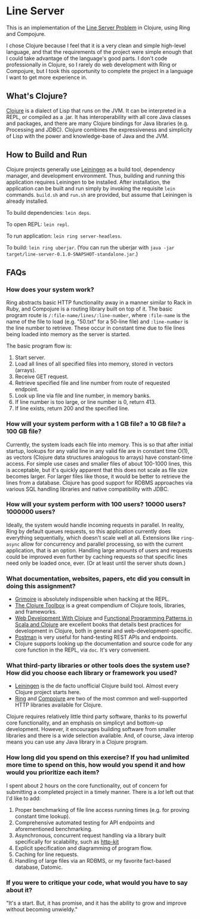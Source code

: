 # Line Server

This is an implementation of the [Line Server Problem](https://salsify.github.io/line-server.html) in Clojure, using Ring and Compojure.

I chose Clojure because I feel that it is a very clean and simple high-level language, and that the requirements of the project were simple enough that I could take advantage of the language's good parts. I don't code professionally in Clojure, so I rarely do web development with Ring or Compojure, but I took this opportunity to complete the project in a language I want to get more experience in.

## What's Clojure?

[Clojure](http://clojure.org/) is a dialect of Lisp that runs on the JVM. It can be interpreted in a REPL, or compiled as a .jar. It has interoperability with all core Java classes and packages, and there are many Clojure bindings for Java libraries (e.g. Processing and JDBC). Clojure combines the expressiveness and simplicity of Lisp with the power and knowledge-base of Java and the JVM.

## How to Build and Run

Clojure projects generally use [Leiningen](http://leiningen.org/) as a build tool, dependency manager, and development environment. Thus, building and running this application requires Leiningen to be installed. After installation, the application can be built and run simply by invoking the requisite `lein` commands. `build.sh` and `run.sh` are provided, but assume that Leiningen is already installed.

To build dependencies: `lein deps`.

To open REPL: `lein repl`.

To run application: `lein ring server-headless`.

To build: `lein ring uberjar`. (You can run the uberjar with `java -jar target/line-server-0.1.0-SNAPSHOT-standalone.jar`.)

## FAQs

### How does your system work?

Ring abstracts basic HTTP functionality away in a manner similar to Rack in Ruby, and Compojure is a routing library built on top of it. The basic program route is `/:file-name/lines/:line-number`, where `:file-name` is the name of the file to load (e.g. "50.txt" for a 50-line file) and `:line-number` is the line number to retrieve. These occur in constant time due to file lines being loaded into memory as the server is started.

The basic program flow is:

1. Start server.
1. Load all lines of all specified files into memory, stored in vectors (arrays).
1. Receive GET request.
1. Retrieve specified file and line number from route of requested endpoint.
1. Look up line via file and line number, in memory banks.
1. If line number is too large, or line number is 0, return 413.
1. If line exists, return 200 and the specified line.

### How will your system perform with a 1 GB file? a 10 GB file? a 100 GB file?

Currently, the system loads each file into memory. This is so that after initial startup, lookups for any valid line in any valid file are in constant time O(1), as vectors (Clojure data structures analogous to arrays) have constant-time access. For simple use cases and smaller files of about 100-1000 lines, this is acceptable, but it's quickly apparent that this does not scale as file size becomes larger. For larger files like those, it would be better to retrieve the lines from a database. Clojure has good support for RDBMS approaches via various SQL handling libraries and native compatibility with JDBC.

### How will your system perform with 100 users? 10000 users? 1000000 users?

Ideally, the system would handle incoming requests in parallel. In reality, Ring by default queues requests, so this application currently does everything sequentially, which doesn't scale well at all. Extensions like `ring-async` allow for concurrency and parallel processing, so with the current application, that is an option. Handling large amounts of users and requests could be improved even further by caching requests so that specific lines need only be loaded once, ever. (Or at least until the server shuts down.)

### What documentation, websites, papers, etc did you consult in doing this assignment?

* [Grimoire](conj.io) is absolutely indispensible when hacking at the REPL.
* [The Clojure Toolbox](www.clojure-toolbox.com) is a great compendium of Clojure tools, libraries, and frameworks.
* [Web Development With Clojure](https://pragprog.com/book/dswdcloj/web-development-with-clojure) and [Functional Programming Patterns in Scala and Clojure](https://pragprog.com/book/mbfpp/functional-programming-patterns-in-scala-and-clojure) are excellent books that details best practices for development in Clojure, both in general and web-development-specific.
* [Postman](https://www.getpostman.com/) is very useful for hand-testing REST APIs and endpoints.
* Clojure supports looking up the documentation and source code for any core function in the REPL, via `doc`. It's very convenient.

### What third-party libraries or other tools does the system use? How did you choose each library or framework you used?

* [Leiningen](http://leiningen.org/) is the de facto unofficial Clojure build tool. Almost every Clojure project starts here.
* [Ring](https://github.com/ring-clojure/ring) and [Compojure](https://github.com/weavejester/compojure) are two of the most common and well-supported HTTP libraries available for Clojure.

Clojure requires relatively little third party software, thanks to its powerful core functionality, and an emphasis on simplicyt and bottom-up development. However, it encourages building software from smaller libraries and there is a wide selection available. And, of course, Java interop means you can use any Java library in a Clojure program.

### How long did you spend on this exercise? If you had unlimited more time to spend on this, how would you spend it and how would you prioritize each item?

I spent about 2 hours on the core functionality, out of concern for submitting a completed project in a timely manner. There is a *lot* left out that I'd like to add:

1. Proper benchmarking of file line access running times (e.g. for proving constant time lookup).
2. Comprehensive automated testing for API endpoints and aforementioned benchmarking.
3. Asynchronous, concurrent request handling via a library built specifically for scalability, such as [http-kit](http://www.http-kit.org/600k-concurrent-connection-http-kit.html)
4. Explicit specification and diagramming of program flow.
5. Caching for line requests.
6. Handling of large files via an RDBMS, or my favorite fact-based database, Datomic.

### If you were to critique your code, what would you have to say about it?

"It's a start. But, it has promise, and it has the ability to grow and improve without becoming unwieldy."
